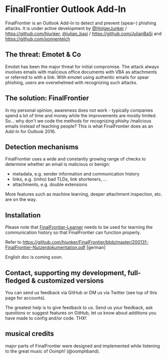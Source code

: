 # FinalFrontier Outlook Add-In
FinalFrontier is an Outlook Add-In to detect and prevent (spear-) phishing attacks. It is under active development by [@HolgerJunker](https://twitter.com/HolgerJunker) / https://github.com/hjunker, [@julian_basi](https://twitter.com/julian_basi) / https://github.com/JulianBaSi and https://github.com/sonnenteich

## The threat: Emotet & Co
Emotet has been the major threat for initial compromise. The attack always involves emails with malicious office documents with VBA as attachments or referred to with a link. With emotet using authentic emails for spear phishing, users are overwhelmed with recognizing such attacks.

## The solution: FinalFrontier
In my personal opinion, awareness does not work - typically companies spend a lot of time and money while the improvements are mostly limited. So... why don't we code the methods for recognizing phishy /malicious emails instead of teaching people? This is what FinalFrontier does as an Add-In for Outlook 2016.

## Detection mechanisms
FinalFrontier uses a wide and constantly growing range of checks to determine whether an email is malicious or benign:
* metadata, e.g. sender information and communication history
* links, e.g. (imho) bad TLDs, link shorteners, ...
* attachments, e.g. double extensions

More features such as machine learning, deeper attachment inspection, etc. are on the way.

## Installation
Please note that [FinalFrontier-Learner](https://github.com/hjunker/FinalFrontier-Learner) needs to be used for learning the communication history so that FinalFrontier can function properly.

Refer to https://github.com/hjunker/FinalFrontier/blob/master/200131-FinalFrontier-Nutzerdokumentation.pdf [german]

English doc is coming soon.

## Contact, supporting my development, full-fledged & customized versions
You can send us feedback via GitHub or DM us via Twitter (see top of this page for accounts).

The greatest help is to give feedback to us. Send us your feedback, ask questions or suggest features on GitHub, let us know about additions you have made to config and/or code. THX!

## musical credits
major parts of FinalFrontier were designed and implemented while listening to the great music of Oomph! (@oomphband).

